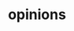 ---
title                : "opinions"
layout               : timeline
permalink            : "/tag/opinions"
tag                  : "#opinions"
---